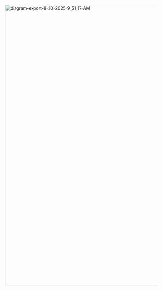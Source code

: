 <img width="1305" height="926" alt="diagram-export-8-20-2025-9_51_17-AM" src="https://github.com/user-attachments/assets/f56ef9c2-755b-4fb9-9ef6-85e2a195ec9d" />
